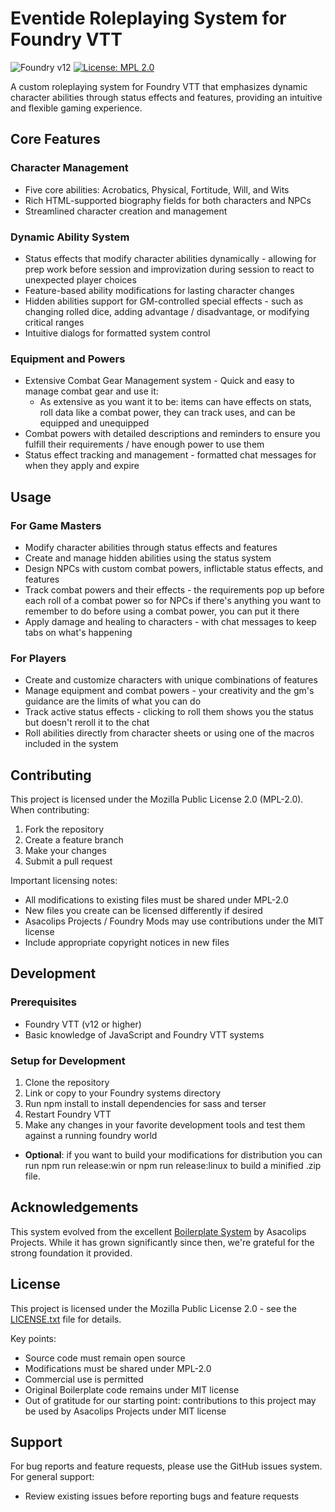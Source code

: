 # Eventide Roleplaying System for Foundry VTT

![Foundry v12](https://img.shields.io/badge/foundry-v12-green)
[![License: MPL 2.0](https://img.shields.io/badge/License-MPL_2.0-brightgreen.svg)](https://opensource.org/licenses/MPL-2.0)

A custom roleplaying system for Foundry VTT that emphasizes dynamic character abilities through status effects and features, providing an intuitive and flexible gaming experience.

## Core Features

### Character Management

- Five core abilities: Acrobatics, Physical, Fortitude, Will, and Wits
- Rich HTML-supported biography fields for both characters and NPCs
- Streamlined character creation and management

### Dynamic Ability System

- Status effects that modify character abilities dynamically - allowing for prep work before session and improvization during session to react to unexpected player choices
- Feature-based ability modifications for lasting character changes
- Hidden abilities support for GM-controlled special effects - such as changing rolled dice, adding advantage / disadvantage, or modifying critical ranges
- Intuitive dialogs for formatted system control

### Equipment and Powers

- Extensive Combat Gear Management system - Quick and easy to manage combat gear and use it:
  - As extensive as you want it to be: items can have effects on stats, roll data like a combat power, they can track uses, and can be equipped and unequipped
- Combat powers with detailed descriptions and reminders to ensure you fulfill their requirements / have enough
  power to use them
- Status effect tracking and management - formatted chat messages for when they apply and expire

## Usage

### For Game Masters

- Modify character abilities through status effects and features
- Create and manage hidden abilities using the status system
- Design NPCs with custom combat powers, inflictable status effects, and features
- Track combat powers and their effects - the requirements pop up before each roll of a combat power so for NPCs
  if there's anything you want to remember to do before using a combat power, you can put it there
- Apply damage and healing to characters - with chat messages to keep tabs on what's happening

### For Players

- Create and customize characters with unique combinations of features
- Manage equipment and combat powers - your creativity and the gm's guidance are the limits of what you can do
- Track active status effects - clicking to roll them shows you the status but doesn't reroll it to the chat
- Roll abilities directly from character sheets or using one of the macros included in the system

## Contributing

This project is licensed under the Mozilla Public License 2.0 (MPL-2.0). When contributing:

1. Fork the repository
2. Create a feature branch
3. Make your changes
4. Submit a pull request

Important licensing notes:

- All modifications to existing files must be shared under MPL-2.0
- New files you create can be licensed differently if desired
- Asacolips Projects / Foundry Mods may use contributions under the MIT license
- Include appropriate copyright notices in new files

## Development

### Prerequisites

- Foundry VTT (v12 or higher)
- Basic knowledge of JavaScript and Foundry VTT systems

### Setup for Development

1. Clone the repository
2. Link or copy to your Foundry systems directory
3. Run npm install to install dependencies for sass and terser
4. Restart Foundry VTT
5. Make any changes in your favorite development tools and test them against a running foundry world

- **Optional**: if you want to build your modifications for distribution you can run npm run release:win or npm run release:linux to build a minified .zip file.

## Acknowledgements

This system evolved from the excellent [Boilerplate System](https://github.com/asacolips-projects/boilerplate) by Asacolips Projects. While it has grown significantly since then, we're grateful for the strong foundation it provided.

## License

This project is licensed under the Mozilla Public License 2.0 - see the [LICENSE.txt](LICENSE.txt) file for details.

Key points:

- Source code must remain open source
- Modifications must be shared under MPL-2.0
- Commercial use is permitted
- Original Boilerplate code remains under MIT license
- Out of gratitude for our starting point: contributions to this project may be used by Asacolips Projects under MIT license

## Support

For bug reports and feature requests, please use the GitHub issues system. For general support:

- Review existing issues before reporting bugs and feature requests
